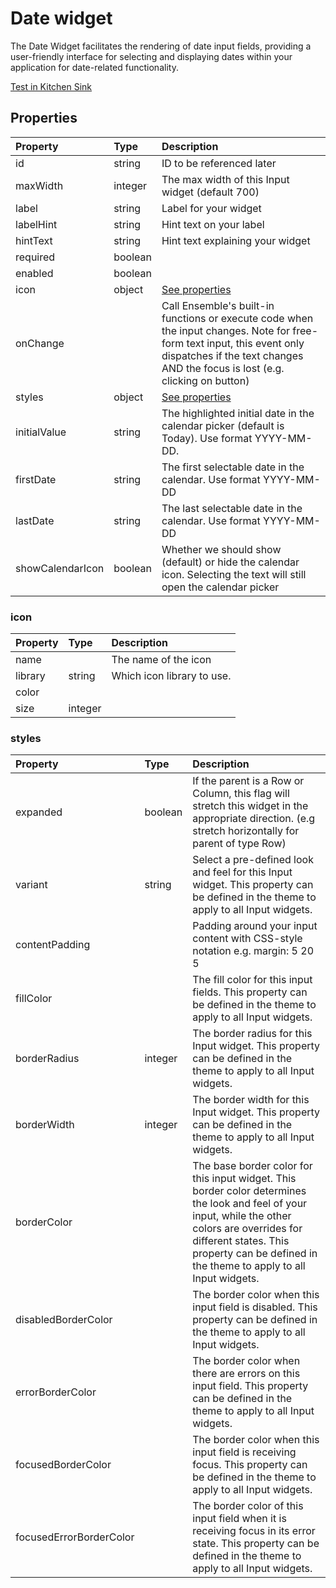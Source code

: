 # Date widget

The Date Widget facilitates the rendering of date input fields, providing a user-friendly interface for selecting and displaying dates within your application for date-related functionality.

[Test in Kitchen Sink](https://studio.ensembleui.com/app/e24402cb-75e2-404c-866c-29e6c3dd7992/screen/e7zOy8oX5dxQU7kD5IO4)

## Properties

| Property         | Type    | Description                                                                                                                                                                                              |
| :--------------- | :------ | :------------------------------------------------------------------------------------------------------------------------------------------------------------------------------------------------------- |
| id               | string  | ID to be referenced later                                                                                                                                                                                |
| maxWidth         | integer | The max width of this Input widget (default 700)                                                                                                                                                         |
| label            | string  | Label for your widget                                                                                                                                                                                    |
| labelHint        | string  | Hint text on your label                                                                                                                                                                                  |
| hintText         | string  | Hint text explaining your widget                                                                                                                                                                         |
| required         | boolean |                                                                                                                                                                                                          |
| enabled          | boolean |                                                                                                                                                                                                          |
| icon             | object  | [See properties](#icon)                                                                                                                                                                                  |
| onChange         |         | Call Ensemble's built-in functions or execute code when the input changes. Note for free-form text input, this event only dispatches if the text changes AND the focus is lost (e.g. clicking on button) |
| styles           | object  | [See properties](#styles)                                                                                                                                                                                |
| initialValue     | string  | The highlighted initial date in the calendar picker (default is Today). Use format YYYY-MM-DD.                                                                                                           |
| firstDate        | string  | The first selectable date in the calendar. Use format YYYY-MM-DD                                                                                                                                         |
| lastDate         | string  | The last selectable date in the calendar. Use format YYYY-MM-DD                                                                                                                                          |
| showCalendarIcon | boolean | Whether we should show (default) or hide the calendar icon. Selecting the text will still open the calendar picker                                                                                       |

### icon

| Property | Type    | Description                |
| :------- | :------ | :------------------------- |
| name     |         | The name of the icon       |
| library  | string  | Which icon library to use. |
| color    |         |                            |
| size     | integer |                            |

### styles

| Property                | Type    | Description                                                                                                                                                                                                                                    |
| :---------------------- | :------ | :--------------------------------------------------------------------------------------------------------------------------------------------------------------------------------------------------------------------------------------------- |
| expanded                | boolean | If the parent is a Row or Column, this flag will stretch this widget in the appropriate direction. (e.g stretch horizontally for parent of type Row)                                                                                           |
| variant                 | string  | Select a pre-defined look and feel for this Input widget. This property can be defined in the theme to apply to all Input widgets.                                                                                                             |
| contentPadding          |         | Padding around your input content with CSS-style notation e.g. margin: 5 20 5                                                                                                                                                                  |
| fillColor               |         | The fill color for this input fields. This property can be defined in the theme to apply to all Input widgets.                                                                                                                                 |
| borderRadius            | integer | The border radius for this Input widget. This property can be defined in the theme to apply to all Input widgets.                                                                                                                              |
| borderWidth             | integer | The border width for this Input widget. This property can be defined in the theme to apply to all Input widgets.                                                                                                                               |
| borderColor             |         | The base border color for this input widget. This border color determines the look and feel of your input, while the other colors are overrides for different states. This property can be defined in the theme to apply to all Input widgets. |
| disabledBorderColor     |         | The border color when this input field is disabled. This property can be defined in the theme to apply to all Input widgets.                                                                                                                   |
| errorBorderColor        |         | The border color when there are errors on this input field. This property can be defined in the theme to apply to all Input widgets.                                                                                                           |
| focusedBorderColor      |         | The border color when this input field is receiving focus. This property can be defined in the theme to apply to all Input widgets.                                                                                                            |
| focusedErrorBorderColor |         | The border color of this input field when it is receiving focus in its error state. This property can be defined in the theme to apply to all Input widgets.                                                                                   |
